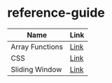 # reference-guide

| Name | Link |
|----------|----------|
| Array Functions | [Link](/araymethods/README.md)|
| CSS | [Link](/css/README.md) |
| Sliding Window | [Link](/slidingwindow/README.md) |

